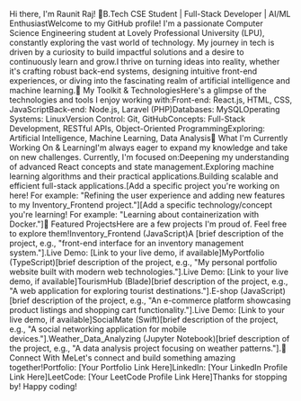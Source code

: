 Hi there, I'm Raunit Raj! 👋B.Tech CSE Student | Full-Stack Developer | AI/ML EnthusiastWelcome to my GitHub profile! I'm a passionate Computer Science Engineering student at Lovely Professional University (LPU), constantly exploring the vast world of technology. My journey in tech is driven by a curiosity to build impactful solutions and a desire to continuously learn and grow.I thrive on turning ideas into reality, whether it's crafting robust back-end systems, designing intuitive front-end experiences, or diving into the fascinating realm of artificial intelligence and machine learning.🚀 My Toolkit & TechnologiesHere's a glimpse of the technologies and tools I enjoy working with:Front-end: React.js, HTML, CSS, JavaScriptBack-end: Node.js, Laravel (PHP)Databases: MySQLOperating Systems: LinuxVersion Control: Git, GitHubConcepts: Full-Stack Development, RESTful APIs, Object-Oriented ProgrammingExploring: Artificial Intelligence, Machine Learning, Data Analysis🌱 What I'm Currently Working On & LearningI'm always eager to expand my knowledge and take on new challenges. Currently, I'm focused on:Deepening my understanding of advanced React concepts and state management.Exploring machine learning algorithms and their practical applications.Building scalable and efficient full-stack applications.[Add a specific project you're working on here! For example: "Refining the user experience and adding new features to my Inventory_Frontend project."][Add a specific technology/concept you're learning! For example: "Learning about containerization with Docker."]🌟 Featured ProjectsHere are a few projects I'm proud of. Feel free to explore them!Inventory_Frontend (JavaScript)A [brief description of the project, e.g., "front-end interface for an inventory management system."].Live Demo: [Link to your live demo, if available]MyPortfolio (TypeScript)[brief description of the project, e.g., "My personal portfolio website built with modern web technologies."].Live Demo: [Link to your live demo, if available]TourismHub (Blade)[brief description of the project, e.g., "A web application for exploring tourist destinations."].E-shop (JavaScript)[brief description of the project, e.g., "An e-commerce platform showcasing product listings and shopping cart functionality."].Live Demo: [Link to your live demo, if available]SocialMate (Swift)[brief description of the project, e.g., "A social networking application for mobile devices."].Weather_Data_Analyzing (Jupyter Notebook)[brief description of the project, e.g., "A data analysis project focusing on weather patterns."].🤝 Connect With MeLet's connect and build something amazing together!Portfolio: [Your Portfolio Link Here]LinkedIn: [Your LinkedIn Profile Link Here]LeetCode: [Your LeetCode Profile Link Here]<!-- Optional: You can add GitHub stats here using external tools like GitHub Readme Stats --><!--📊 GitHub Stats-->Thanks for stopping by! Happy coding!
